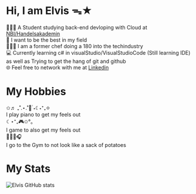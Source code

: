 

# Hi, I am Elvis ᯓ★

👨🏻‍💻 A Student studying back-end devloping with Cloud at [NBI/Handelsakademin](https://www.nbi-handelsakademin.se)<br/>
🔆 I want to be the best in my field<br/>
👩🏻‍🍳 I am a former chef doing a 180 into the techindustry<br/>
💻 Currently learning c# in visualStudio/VisualStudioCode (Still learning IDE) as well as Trying to get the hang of git and github<br/>
🌐 Feel free to network with me at [Linkedin](https://www.linkedin.com/in/elvis-nilsson-6852892b3)<br/>

# My Hobbies<br/>
✩♬ ₊˚.⋆.˚🎹࣪ ࣪⋆☾⋆⁺₊✧<br/>
I play piano to get my feels out<br/>
☾⋆⁺₊🎮✩°｡<br/>
I game to also get my feels out<br/>
🏋🏻‍♀️🎧<br/>
I go to the Gym to not look like a sack of potatoes<br/>

# My Stats<br/>
![Elvis GitHub stats](https://github-readme-stats.vercel.app/api?username=ElvisNilssonDev&theme=great-gatsby&show_icons=true)
